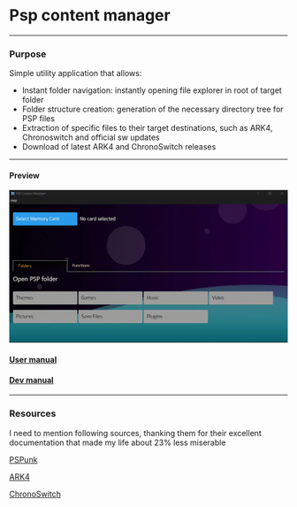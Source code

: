 # Psp content manager

---

### Purpose

Simple utility application that allows:
- Instant folder navigation: instantly opening file explorer in root of target folder
- Folder structure creation: generation of the necessary directory tree for PSP files
- Extraction of specific files to their target destinations, such as ARK4, Chronoswitch and official sw updates
- Download of latest ARK4 and ChronoSwitch releases

---

#### Preview
![Preview](docs/doc-assets/preview.gif)

#### [User manual](docs/USER_MANUAL.md)
#### [Dev manual](docs/DEV_MANUAL.md)

---

### Resources

I need to mention following sources, thanking them for their excellent documentation that made my life about 23% less miserable

[PSPunk](https://www.pspunk.com/)

[ARK4](https://github.com/PSP-Archive/ARK-4)

[ChronoSwitch](https://github.com/krazynez/Chronoswitch)